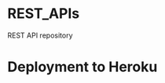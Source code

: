 # REST_APIs
REST API repository


# Deployment to Heroku
[Heroku Server]: https://rest-api-store-crud.herokuapp.com/


